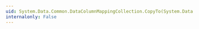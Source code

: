 ```yaml
---
uid: System.Data.Common.DataColumnMappingCollection.CopyTo(System.Data.Common.DataColumnMapping[],System.Int32)
internalonly: False
---
```

